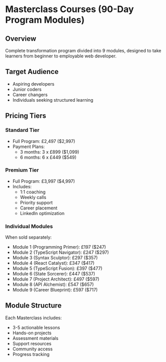 # Masterclass Courses (90-Day Program Modules)

## Overview
Complete transformation program divided into 9 modules, designed to take learners from beginner to employable web developer.

## Target Audience
- Aspiring developers
- Junior coders
- Career changers
- Individuals seeking structured learning

## Pricing Tiers
### Standard Tier
- Full Program: £2,497 ($2,997)
- Payment Plans:
  - 3 months: 3 x £899 ($1,099)
  - 6 months: 6 x £449 ($549)

### Premium Tier
- Full Program: £3,997 ($4,997)
- Includes:
  - 1:1 coaching
  - Weekly calls
  - Priority support
  - Career placement
  - LinkedIn optimization

### Individual Modules
When sold separately:
- Module 1 (Programming Primer): £197 ($247)
- Module 2 (TypeScript Navigator): £247 ($297)
- Module 3 (Syntax Sculptor): £297 ($357)
- Module 4 (React Catalyst): £347 ($417)
- Module 5 (TypeScript Fusion): £397 ($477)
- Module 6 (State Sorcerer): £447 ($537)
- Module 7 (Project Architect): £497 ($597)
- Module 8 (API Alchemist): £547 ($657)
- Module 9 (Career Blueprint): £597 ($717)

## Module Structure
Each Masterclass includes:
- 3-5 actionable lessons
- Hands-on projects
- Assessment materials
- Support resources
- Community access
- Progress tracking